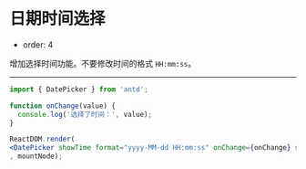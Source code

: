 # 日期时间选择

- order: 4

增加选择时间功能。不要修改时间的格式 `HH:mm:ss`。

---

````jsx
import { DatePicker } from 'antd';

function onChange(value) {
  console.log('选择了时间：', value);
}

ReactDOM.render(
<DatePicker showTime format="yyyy-MM-dd HH:mm:ss" onChange={onChange} style={{ width: 160 }} />
, mountNode);
````
